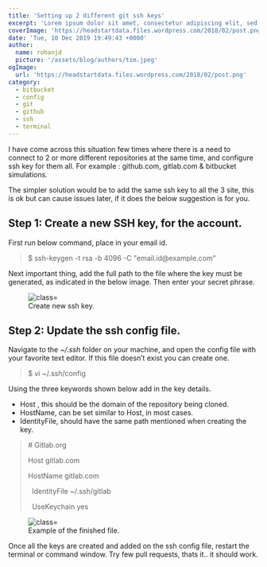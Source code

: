 ```yaml
---
title: 'Setting up 2 different git ssh keys'
excerpt: 'Lorem ipsum dolor sit amet, consectetur adipiscing elit, sed do eiusmod tempor incididunt ut labore et dolore magna aliqua. Praesent elementum facilisis leo vel fringilla est ullamcorper eget. At imperdiet dui accumsan sit amet nulla facilities morbi tempus.'
coverImage: 'https://headstartdata.files.wordpress.com/2018/02/post.png'
date: 'Tue, 10 Dec 2019 19:49:43 +0000'
author:
  name: rohanjd
  picture: '/assets/blog/authors/tim.jpeg'
ogImage:
  url: 'https://headstartdata.files.wordpress.com/2018/02/post.png'
category:
  - bitbucket
  - config
  - git
  - github
  - ssh
  - terminal
---
```


<p>I have come across this situation few times where there is a need to connect to 2 or more different repositories at the same time, and configure ssh key for them all. For example : github.com, gitlab.com &amp; bitbucket simulations.</p>
<p>The simpler solution would be to add the same ssh key to all the 3 site, this is ok but can cause issues later, if it does the below suggestion is for you.</p>
<h2>Step 1: Create a new SSH key, for the account.</h2>
<p>First run below command, place in your email id. </p>
<blockquote class="wp-block-quote"><p>$ ssh-keygen -t rsa -b 4096 -C "email.id@example.com"</p></blockquote>
<p>Next important thing, add the full path to the file where the key must be generated, as indicated in the below image. Then enter your secret phrase.</p>
<div class="wp-block-image"><figure class="aligncenter size-large"><img src="https://tech4coderstack.files.wordpress.com/2019/12/screen12.png?w=1024" alt=" class="wp-image-50" /><figcaption>Create new ssh key.</figcaption></figure></div>
<h2>Step 2: Update the ssh config file.</h2>
<p>Navigate to the  <em>~/.ssh</em> folder on your machine, and open the config file with your favorite  text editor. If this file doesn’t  exist you can create one.</p>
<blockquote class="wp-block-quote"><p>$ vi ~/.ssh/config</p></blockquote>
<p>Using the three keywords shown below add in the key details. </p>
<ul><li>Host , this should be the domain of the repository being cloned.</li><li>HostName, can be set similar to Host, in most cases.</li><li>IdentityFile, should have the same path mentioned when creating the key.</li></ul>
<blockquote class="wp-block-quote has-text-align-left"><p># Gitlab.org</p><p>Host gitlab.com</p><p>  HostName gitlab.com</p><p>  IdentityFile ~/.ssh/gitlab</p><p>  UseKeychain yes</p></blockquote>
<figure class="wp-block-image size-large"><img src="https://tech4coderstack.files.wordpress.com/2019/12/screen1.png?w=664" alt=" class="wp-image-52" /><figcaption>Example of the finished file.</figcaption></figure>
<p>Once all the keys are created and added on the ssh config file, restart the terminal or command window. Try few pull requests, thats it.. it should work.</p>
